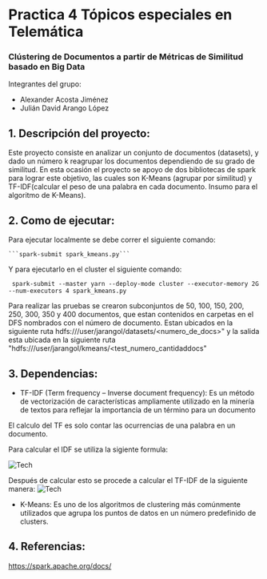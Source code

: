 # Practica 4 Tópicos especiales en Telemática
### Clústering de Documentos a partir de Métricas de Similitud basado en Big Data


Integrantes del grupo:
 * Alexander Acosta Jiménez
 * Julián  David Arango López

 ## 1. Descripción del proyecto:
 Este proyecto  consiste en analizar un conjunto de documentos (datasets), y dado un número k reagrupar los documentos dependiendo de su grado de similitud. En esta ocasión el proyecto se apoyo de dos bibliotecas de spark para lograr este objetivo, las cuales son K-Means (agrupar por similitud) y TF-IDF(calcular el peso de una palabra en cada documento. Insumo para el algoritmo de K-Means).

 ## 2. Como de ejecutar:

 Para ejecutar localmente se debe correr el siguiente comando:

    ```spark-submit spark_kmeans.py```

 Y para ejecutarlo en el cluster el siguiente comando:

 ``` spark-submit --master yarn --deploy-mode cluster --executor-memory 2G --num-executors 4 spark_kmeans.py```

 Para realizar las pruebas se crearon subconjuntos de 50, 100, 150, 200, 250, 300, 350 y 400 documentos, que estan contenidos en carpetas en el DFS nombrados con el número de documento.
 Estan ubicados en la siguiente ruta hdfs:///user/jarangol/datasets/<numero_de_docs>"
 y la salida esta ubicada en la siguiente ruta "hdfs:///user/jarangol/kmeans/<test_numero_cantidaddocs"

 ## 3. Dependencias:
 * TF-IDF (Term frequency – Inverse document frequency): Es un método de vectorización de características ampliamente utilizado en la minería de textos para reflejar la importancia de un término para un documento

 El calculo del TF es solo contar las ocurrencias de una palabra en un documento.

 Para calcular el IDF se utiliza la sigiente formula:

 ![Tech](/formula04_idf.png)

 Después de calcular esto se procede a calcular el TF-IDF de la siguiente manera:
 ![Tech](/tf-idf.png)

 * K-Means: Es uno de los algoritmos de clustering más comúnmente utilizados que agrupa los puntos de datos en un número predefinido de clusters.

## 4. Referencias:
https://spark.apache.org/docs/
